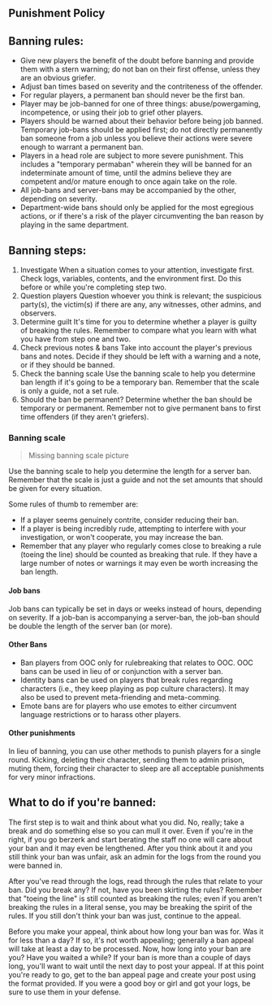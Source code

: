Punishment Policy
---

## Banning rules:
* Give new players the benefit of the doubt before banning and provide them with a stern warning; do not ban on their first offense, unless they are an obvious griefer.
* Adjust ban times based on severity and the contriteness of the offender.
* For regular players, a permanent ban should never be the first ban.
* Player may be job-banned for one of three things: abuse/powergaming, incompetence, or using their job to grief other players.
* Players should be warned about their behavior before being job banned. Temporary job-bans should be applied first; do not directly permanently ban someone from a job unless you believe their actions were severe enough to warrant a permanent ban.
* Players in a head role are subject to more severe punishment. This includes a "temporary permaban" wherein they will be banned for an indeterminate amount of time, until the admins believe they are competent and/or mature enough to once again take on the role.
* All job-bans and server-bans may be accompanied by the other, depending on severity.
* Department-wide bans should only be applied for the most egregious actions, or if there's a risk of the player circumventing the ban reason by playing in the same department.

## Banning steps:
1. Investigate
  When a situation comes to your attention, investigate first. Check logs, variables, contents, and the environment first. Do this before or while you're completing step two.
2. Question players
  Question whoever you think is relevant; the suspicious party(s), the victim(s) if there are any, any witnesses, other admins, and observers. 
3. Determine guilt
  It's time for you to determine whether a player is guilty of breaking the rules. Remember to compare what you learn with what you have from step one and two. 
4. Check previous notes & bans
  Take into account the player's previous bans and notes. Decide if they should be left with a warning and a note, or if they should be banned.
5. Check the banning scale
  Use the banning scale to help you determine ban length if it's going to be a temporary ban. Remember that the scale is only a guide, not a set rule.
6. Should the ban be permanent?
  Determine whether the ban should be temporary or permanent. Remember not to give permanent bans to first time offenders (if they aren't griefers).

### Banning scale

> Missing banning scale picture

Use the banning scale to help you determine the length for a server ban. Remember that the scale is just a guide and not the set amounts that should be given for every situation.

Some rules of thumb to remember are:

* If a player seems genuinely contrite, consider reducing their ban.
* If a player is being incredibly rude, attempting to interfere with your investigation, or won't cooperate, you may increase the ban.
* Remember that any player who regularly comes close to breaking a rule (toeing the line) should be counted as breaking that rule. If they have a large number of notes or warnings it may even be worth increasing the ban length.

#### Job bans
Job bans can typically be set in days or weeks instead of hours, depending on severity. If a job-ban is accompanying a server-ban, the job-ban should be double the length of the server ban (or more).

#### Other Bans
* Ban players from OOC only for rulebreaking that relates to OOC. OOC bans can be used in lieu of or conjunction with a server ban.
* Identity bans can be used on players that break rules regarding characters (i.e., they keep playing as pop culture characters). It may also be used to prevent meta-friending and meta-comming.
* Emote bans are for players who use emotes to either circumvent language restrictions or to harass other players.

#### Other punishments
In lieu of banning, you can use other methods to punish players for a single round. Kicking, deleting their character, sending them to admin prison, muting them, forcing their character to sleep are all acceptable punishments for very minor infractions.

## What to do if you're banned:
The first step is to wait and think about what you did. No, really; take a break and do something else so you can mull it over. Even if you're in the right, if you go berzerk and start berating the staff no one will care about your ban and it may even be lengthened. After you think about it and you still think your ban was unfair, ask an admin for the logs from the round you were banned in.

After you've read through the logs, read through the rules that relate to your ban. Did you break any? If not, have you been skirting the rules? Remember that "toeing the line" is still counted as breaking the rules; even if you aren't breaking the rules in a literal sense, you may be breaking the spirit of the rules. If you still don't think your ban was just, continue to the appeal.

Before you make your appeal, think about how long your ban was for. Was it for less than a day? If so, it's not worth appealing; generally a ban appeal will take at least a day to be processed. Now, how long into your ban are you? Have you waited a while? If your ban is more than a couple of days long, you'll want to wait until the next day to post your appeal. If at this point you're ready to go, get to the ban appeal page and create your post using the format provided. If you were a good boy or girl and got your logs, be sure to use them in your defense. 

